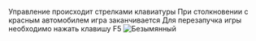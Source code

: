 Управление происходит стрелками клавиатуры
При столкновении с красным автомобилем игра заканчивается
Для перезапучка игры необходимо нажать клавишу F5
![Безымянный](https://user-images.githubusercontent.com/86657503/161497413-9bff03bb-03be-423b-82d7-b6ba5861f2a8.png)
